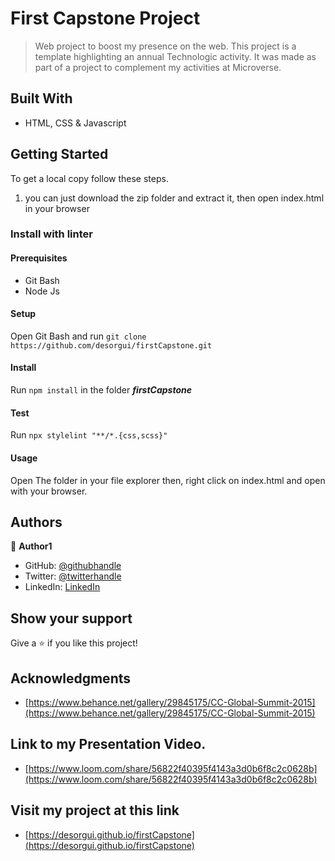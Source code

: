 # First Capstone Project

> Web project to boost my presence on the web. This project is a template highlighting an annual Technologic activity. It was made as part of a project to complement my activities at Microverse.

## Built With

- HTML, CSS & Javascript

## Getting Started

To get a local copy follow these steps.

1. you can just download the zip folder and extract it, then open index.html in your browser

### Install with linter

#### Prerequisites

- Git Bash
- Node Js

#### Setup

Open Git Bash and run
`git clone https://github.com/desorgui/firstCapstone.git`

#### Install

Run `npm install` in the folder **_firstCapstone_**

#### Test

Run `npx stylelint "**/*.{css,scss}"`

#### Usage

Open The folder in your file explorer then, right click on index.html and open with your browser.

## Authors

👤 **Author1**

- GitHub: [@githubhandle](https://github.com/desorgui)
- Twitter: [@twitterhandle](https://twitter.com/DGuishny)
- LinkedIn: [LinkedIn](https://www.linkedin.com/in/guishny-desor-5421a01a9/)

## Show your support

Give a ⭐️ if you like this project!

## Acknowledgments

- [https://www.behance.net/gallery/29845175/CC-Global-Summit-2015](https://www.behance.net/gallery/29845175/CC-Global-Summit-2015)


## Link to my Presentation Video.

- [https://www.loom.com/share/56822f40395f4143a3d0b6f8c2c0628b](https://www.loom.com/share/56822f40395f4143a3d0b6f8c2c0628b)

## Visit my project at this link

- [https://desorgui.github.io/firstCapstone](https://desorgui.github.io/firstCapstone)